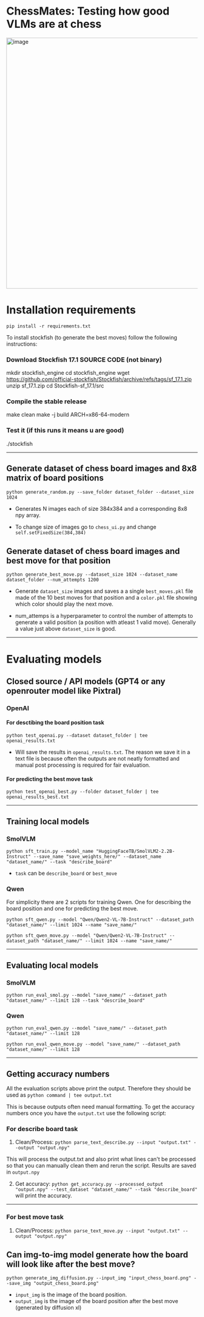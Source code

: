 # ChessMates: Testing how good VLMs are at chess

<img width="661" alt="image" src="https://github.com/user-attachments/assets/4d4c72c3-f66d-4085-8817-ce9f2dc304a2" />



# Installation requirements

`pip install -r requirements.txt`

To install stockfish (to generate the best moves) follow the following instructions: 

### Download Stockfish 17.1 SOURCE CODE (not binary)
mkdir stockfish_engine
cd stockfish_engine
wget https://github.com/official-stockfish/Stockfish/archive/refs/tags/sf_17.1.zip
unzip sf_17.1.zip
cd Stockfish-sf_17.1/src

### Compile the stable release
make clean
make -j build ARCH=x86-64-modern

### Test it (if this runs it means u are good)
./stockfish

---

## Generate dataset of chess board images and 8x8 matrix of board positions

`python generate_random.py --save_folder dataset_folder --dataset_size 1024`

- Generates N images each of size 384x384 and a corresponding 8x8 npy array. 

- To change size of images go to `chess_ui.py` and change `self.setFixedSize(384,384)`

## Generate dataset of chess board images and best move for that position

`python generate_best_move.py --dataset_size 1024 --dataset_name dataset_folder --num_attempts 1200`

- Generate `dataset_size` images and saves a a single `best_moves.pkl` file made of the 10 best moves for that position and a `color.pkl` file showing which color should play the next move.

- num_attemps is a hyperparameter to control the number of attempts to generate a valid position (a position with atleast 1 valid move). Generally a value just above `dataset_size` is good.

---

# Evaluating models

## Closed source / API models (GPT4 or any openrouter model like Pixtral)

### OpenAI

#### For desctibing the board position task

`python test_openai.py --dataset dataset_folder | tee openai_results.txt`

- Will save the results in `openai_results.txt`. The reason we save it in a text file is because often the outputs are not neatly formatted and manual post processing is required for fair evaluation.

#### For predicting the best move task

`python test_openai_best.py --folder dataset_folder | tee openai_results_best.txt`

---

## Training local models

### SmolVLM

`python sft_train.py --model_name "HuggingFaceTB/SmolVLM2-2.2B-Instruct" --save_name "save_weights_here/" --dataset_name "dataset_name/" --task "describe_board"`

- `task` can be `describe_board` or `best_move`


### Qwen

For simplicity there are 2 scripts for training Qwen. One for describing the board position and one for predicting the best move.

`python sft_qwen.py --model "Qwen/Qwen2-VL-7B-Instruct" --dataset_path "dataset_name/" --limit 1024 --name "save_name/"`

`python sft_qwen_move.py --model "Qwen/Qwen2-VL-7B-Instruct" --dataset_path "dataset_name/" --limit 1024 --name "save_name/"`

---

## Evaluating local models

### SmolVLM

`python run_eval_smol.py --model "save_name/" --dataset_path "dataset_name/" --limit 128 --task "describe_board"`

### Qwen

`python run_eval_qwen.py --model "save_name/" --dataset_path "dataset_name/" --limit 128`

`python run_eval_qwen_move.py --model "save_name/" --dataset_path "dataset_name/" --limit 128`

--- 

## Getting accuracy numbers

All the evaluation scripts above print the output. Therefore they should be used as `python command | tee output.txt`

This is because outputs often need manual formatting. To get the accuracy numbers once you have the `output.txt` use the following script:

### For describe board task

1) Clean/Process: `python parse_text_describe.py --input "output.txt" --output "output.npy"` 

This will process the output.txt and also print what lines can't be processed so that you can manually clean them and rerun the script. Results are saved in `output.npy`

2) Get accuracy: `python get_accuracy.py --processed_output "output.npy" --test_dataset "dataset_name/" --task "describe_board"` will print the accuracy.

---

### For best move task

1) Clean/Process: `python parse_text_move.py --input "output.txt" --output "output.npy"` 






## Can img-to-img model generate how the board will look like after the best move?

`python generate_img_diffusion.py --input_img "input_chess_board.png" --save_img "output_chess_board.png"`

- `input_img` is the image of the board position.
- `output_img` is the image of the board position after the best move (generated by diffusion xl)





















